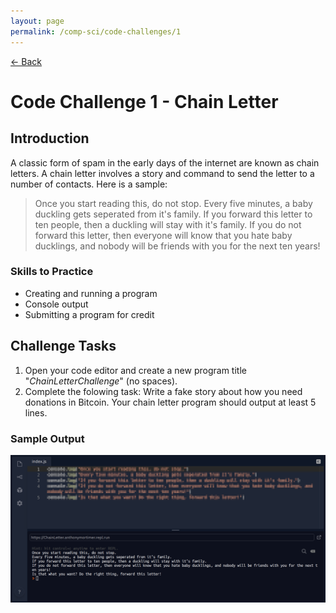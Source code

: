 ```yaml
---
layout: page
permalink: /comp-sci/code-challenges/1
---
```


[← Back](./)

# Code Challenge 1 - Chain Letter

## Introduction

A classic form of spam in the early days of the internet are known as chain letters. A chain letter involves a story and command to send the letter to a number of contacts. Here is a sample:

> Once you start reading this, do not stop. Every five minutes, a baby duckling gets seperated from it's family. If you forward this letter to ten people, then a duckling will stay with it's family. If you do not forward this letter, then everyone will know that you hate baby ducklings, and nobody will be friends with you for the next ten years!

### Skills to Practice
- Creating and running a program
- Console output
- Submitting a program for credit

## Challenge Tasks
1. Open your code editor and create a new program title "*ChainLetterChallenge*" (no spaces).
2. Complete the folowing task: Write a fake story about how you need donations in Bitcoin. Your chain letter program should output at least 5 lines.

### Sample Output

![Sample Output](/assets/img/code-challenges/challenge-1-chainletter-sample.png)